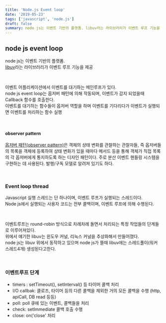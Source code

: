 ```yaml
---
title: 'Node.js Event loop'
date: '2019-05-23'
tags: ['javascript', 'node.js']
draft: false
summary: node js는 이벤트 기반의 플랫폼. libuv라는 라이브러리가 이벤트 루프 기능을 제공
---
```


## node js event loop

node js는 이벤트 기반의 플랫폼. <br />
[libuv](https://github.com/libuv/libuv)라는 라이브러리가 이벤트 루프 기능을 제공 <br />

<br />

이벤트 어플리케이션에서 이벤트를 대기하는 메인루프가 있다. <br />
node js event loop는 옵저버 패턴에 의해 작동되며, 이벤트가 감지 되었을때 Callback 함수를 호출한다. <br />
이벤트를 대기하는 함수들이 옵저버 역할을 하며 이벤트를 기다리다가 이벤트가 실행되면 이벤트를 처리하는 함수 실행 <br />

<br />

#### observer pattern

[옵저버 패턴(observer pattern)](https://ko.wikipedia.org/wiki/%EC%98%B5%EC%84%9C%EB%B2%84_%ED%8C%A8%ED%84%B4)은 객체의 상태 변화를 관찰하는 관찰자들, 즉 옵저버들의 목록을 객체에 등록하여 상태 변화가 있을 때마다 메서드 등을 통해 객체가 직접 목록의 각 옵저버에게 통지하도록 하는 디자인 패턴이다. 주로 분산 이벤트 핸들링 시스템을 구현하는 데 사용된다. 발행/구독 모델로 알려져 있기도 하다. <br />

<br />

### Event loop thread

Javascript 실행 스레드는 단 하나이며, 이벤트 루프가 실행되는 스레드이다. <br />
Node js에서 실행되는 사용자 코드는 전부 콜백이며, 이벤트 루프에 의해 수행된다. <br />

<br />

이벤트루프는 round-robin 방식으로 차례차례 돌면서 처리되는 특정 작업들의 단계들로 이루어져있다. <br />
위에서 얘기한 libuv는 윈도우 커널, 리눅스 커널을 추상화해서 만들어졌다. <br />
node js는 libuv 위에서 동작하고 있으며 node js가 뜰때 libuv에는 스레드풀이(워커 스레드4개) 생성된다고한다. <br />

<br />

### 이벤트루프 단계

- timers : setTimeout(), setInterval() 등 타이머 콜백 처리
- I/O callbak: 클로즈, 타이머 등의 다른 콜백을 제외한 거의 모든 콜백을 수행 (http, apiCall, DB read 등등)
- poll: poll 큐에 있는 이벤트, 콜백들을 처리
- check: setImmediate 콜백 호출 수행
- close: on('close' 처리

<br />

<br /><br /><br />

